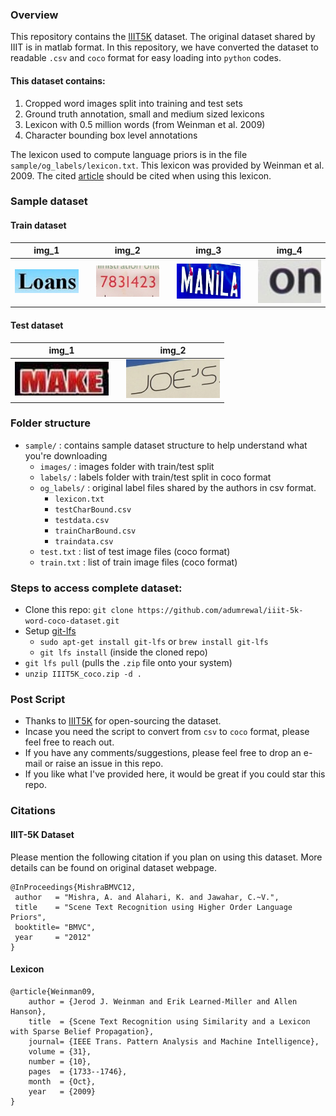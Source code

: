 ### Overview
This repository contains the [IIIT5K](https://cvit.iiit.ac.in/research/projects/cvit-projects/the-iiit-5k-word-dataset) dataset. The original dataset shared by IIIT is in matlab format. In this repository, we have converted the dataset to readable `.csv` and `coco` format for easy loading into `python` codes.

#### This dataset contains:
1. Cropped word images split into training and test sets
2. Ground truth annotation, small and medium sized lexicons
3. Lexicon with 0.5 million words (from Weinman et al. 2009)
4. Character bounding box level annotations

The lexicon used to compute language priors is in the file `sample/og_labels/lexicon.txt`. This lexicon was provided by Weinman et al. 2009. The cited [article](https://github.com/adumrewal/iiit-5k-word-coco-dataset#lexicon) should be cited when using this lexicon.

### Sample dataset
#### Train dataset
|img_1||img_2||img_3||img_4|
|:-:|:-:|:-:|:-:|:-:|:-:|:-:|
|<img src="./sample/images/train/6_7.jpg" alt="drawing" width="150"/>||<img src="./sample/images/train/440_2.jpg" alt="drawing" width="150"/>||<img src="./sample/images/train/195_5.jpg" alt="drawing" width="150"/>||<img src="./sample/images/train/13_2.jpg" alt="drawing" width="150"/>|

#### Test dataset
|img_1||img_2|
|:-:|:-:|:-:|
|<img src="./sample/images/test/3_1.jpg" alt="drawing" width="150"/>||<img src="./sample/images/test/14_1.jpg" alt="drawing" width="150"/>|

### Folder structure
- `sample/` : contains sample dataset structure to help understand what you're downloading
    - `images/` : images folder with train/test split
    - `labels/` : labels folder with train/test split in coco format
    - `og_labels/` : original label files shared by the authors in csv format.
        - `lexicon.txt`
        - `testCharBound.csv`
        - `testdata.csv`
        - `trainCharBound.csv`
        - `traindata.csv`
    - `test.txt` : list of test image files (coco format)
    - `train.txt` : list of train image files (coco format)

### Steps to access complete dataset:
- Clone this repo: `git clone https://github.com/adumrewal/iiit-5k-word-coco-dataset.git`
- Setup [git-lfs](https://git-lfs.com/)
    -  `sudo apt-get install git-lfs` or `brew install git-lfs`
    - `git lfs install` (inside the cloned repo)
- `git lfs pull`    (pulls the `.zip` file onto your system)
- `unzip IIIT5K_coco.zip -d .`

### Post Script
- Thanks to [IIIT5K](https://cvit.iiit.ac.in/research/projects/cvit-projects/the-iiit-5k-word-dataset) for open-sourcing the dataset.
- Incase you need the script to convert from `csv` to `coco` format, please feel free to reach out.
- If you have any comments/suggestions, please feel free to drop an e-mail or raise an issue in this repo.
- If you like what I've provided here, it would be great if you could star this repo.

### Citations
#### IIIT-5K Dataset
Please mention the following citation if you plan on using this dataset. More details can be found on original dataset webpage.
```
@InProceedings{MishraBMVC12,
 author   = "Mishra, A. and Alahari, K. and Jawahar, C.~V.",
 title    = "Scene Text Recognition using Higher Order Language Priors",
 booktitle= "BMVC",
 year     = "2012"
}
```
#### Lexicon
```
@article{Weinman09,
    author = {Jerod J. Weinman and Erik Learned-Miller and Allen Hanson},
    title  = {Scene Text Recognition using Similarity and a Lexicon with Sparse Belief Propagation},
    journal= {IEEE Trans. Pattern Analysis and Machine Intelligence},
    volume = {31},
    number = {10},
    pages  = {1733--1746},
    month  = {Oct},
    year   = {2009}
}
```